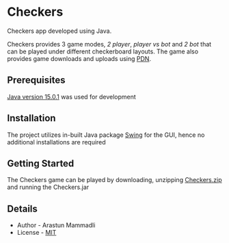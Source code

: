 # Checkers
Checkers app developed using Java.

Checkers provides 3 game modes, *2 player*, *player vs bot* 
and *2 bot* that can be played under different checkerboard layouts.
The game also provides game downloads and uploads using 
[PDN](https://en.wikipedia.org/wiki/Portable_Draughts_Notation).

## Prerequisites
[Java version 15.0.1](https://www.oracle.com/java/technologies/javase/jdk15-archive-downloads.html) 
was used for development

## Installation
The project utilizes in-built Java package [Swing](https://en.wikipedia.org/wiki/Swing_(Java)) for 
the GUI, hence no additional installations are required

## Getting Started
The Checkers game can be played by downloading, unzipping [Checkers.zip](Checkers.zip) and running the Checkers.jar

## Details
- Author - Arastun Mammadli
- License - [MIT](LICENSE)

